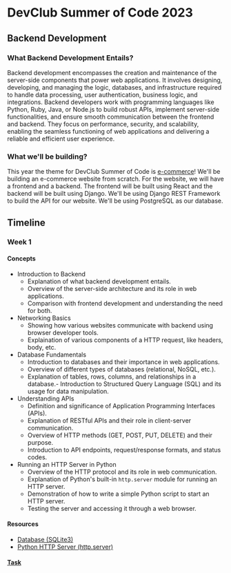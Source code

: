 # DevClub Summer of Code 2023

## Backend Development

### What Backend Development Entails?
Backend development encompasses the creation and maintenance of the server-side components that power web applications. It involves designing, developing, and managing the logic, databases, and infrastructure required to handle data processing, user authentication, business logic, and integrations. Backend developers work with programming languages like Python, Ruby, Java, or Node.js to build robust APIs, implement server-side functionalities, and ensure smooth communication between the frontend and backend. They focus on performance, security, and scalability, enabling the seamless functioning of web applications and delivering a reliable and efficient user experience.

### What we'll be building?
This year the theme for DevClub Summer of Code is [e-commerce](https://github.com/devclub-iitd/summer-of-code-2023#theme-and-project)! We'll be building an e-commerce website from scratch. For the website, we will have a frontend and a backend. The frontend will be built using React and the backend will be built using Django. We'll be using Django REST Framework to build the API for our website. We'll be using PostgreSQL as our database. 
##

## Timeline
### Week 1
#### Concepts
- Introduction to Backend
    - Explanation of what backend development entails.
    - Overview of the server-side architecture and its role in web applications.
    - Comparison with frontend development and understanding the need for both.
- Networking Basics
    - Showing how various websites communicate with backend using browser developer tools.
    - Explaination of various components of a HTTP request, like headers, body, etc.
- Database Fundamentals
    - Introduction to databases and their importance in web applications.
    - Overview of different types of databases (relational, NoSQL, etc.).
    - Explanation of tables, rows, columns, and relationships in a database.- Introduction to Structured Query Language (SQL) and its usage for data manipulation.
- Understanding APIs
    - Definition and significance of Application Programming Interfaces (APIs).
    - Explanation of RESTful APIs and their role in client-server communication.
    - Overview of HTTP methods (GET, POST, PUT, DELETE) and their purpose.
    - Introduction to API endpoints, request/response formats, and status codes.
- Running an HTTP Server in Python
    - Overview of the HTTP protocol and its role in web communication.
    - Explanation of Python's built-in `http.server` module for running an HTTP server.
    - Demonstration of how to write a simple Python script to start an HTTP server.
    - Testing the server and accessing it through a web browser.

#### Resources
- [Database (SQLite3)](https://docs.python.org/3/library/sqlite3.html)
- [Python HTTP Server (http.server)](https://docs.python.org/3/library/http.server.html)
#### [Task](week1) 
